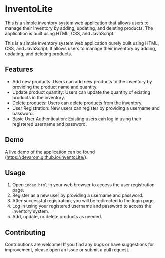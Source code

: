 # InventoLite

This is a simple inventory system web application that allows users to manage their inventory by adding, updating, and deleting products. The application is built using HTML, CSS, and JavaScript.

This is a simple inventory system web application purely built using HTML, CSS, and JavaScript. It allows users to manage their inventory by adding, updating, and deleting products.

## Features

- Add new products: Users can add new products to the inventory by providing the product name and quantity.
- Update product quantity: Users can update the quantity of existing products in the inventory.
- Delete products: Users can delete products from the inventory.
- User Registration: New users can register by providing a username and password.
- Basic User Authentication: Existing users can log in using their registered username and password.

## Demo

A live demo of the application can be found (https://devarom.github.io/InventoLite/).

## Usage

1. Open `index.html` in your web browser to access the user registration page.
2. Register as a new user by providing a username and password.
3. After successful registration, you will be redirected to the login page.
4. Log in using your registered username and password to access the inventory system.
5. Add, update, or delete products as needed.

## Contributing

Contributions are welcome! If you find any bugs or have suggestions for improvement, please open an issue or submit a pull request.
